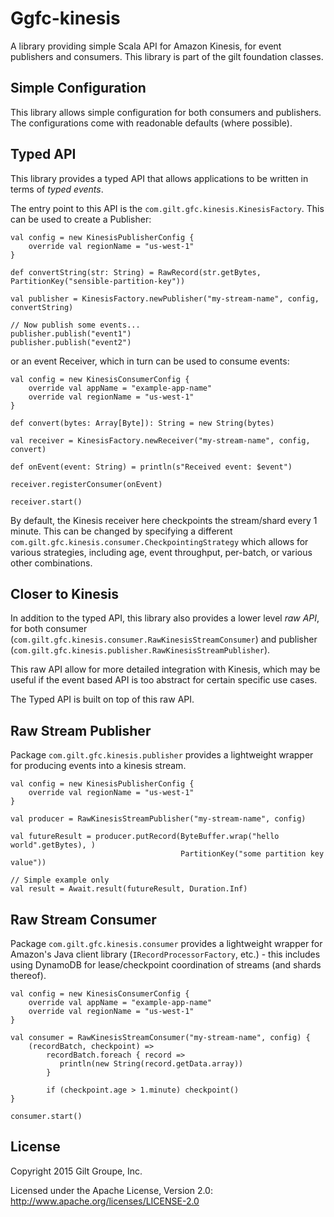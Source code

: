 Ggfc-kinesis
===========

A library providing simple Scala API for Amazon Kinesis, for event publishers and consumers. This library is part of the gilt foundation classes.

## Simple Configuration

This library allows simple configuration for both consumers and publishers. The configurations come with readonable defaults (where possible).

## Typed API

This library provides a typed API that allows applications to be written in terms of _typed events_.

The entry point to this API is the `com.gilt.gfc.kinesis.KinesisFactory`. This can be used to create a Publisher:

    val config = new KinesisPublisherConfig {
        override val regionName = "us-west-1"
    }

    def convertString(str: String) = RawRecord(str.getBytes, PartitionKey("sensible-partition-key"))

    val publisher = KinesisFactory.newPublisher("my-stream-name", config, convertString)

    // Now publish some events...
    publisher.publish("event1")
    publisher.publish("event2")

or an event Receiver, which in turn can be used to consume events:

    val config = new KinesisConsumerConfig {
        override val appName = "example-app-name"
        override val regionName = "us-west-1"
    }

    def convert(bytes: Array[Byte]): String = new String(bytes)

    val receiver = KinesisFactory.newReceiver("my-stream-name", config, convert)

    def onEvent(event: String) = println(s"Received event: $event")

    receiver.registerConsumer(onEvent)

    receiver.start()

By default, the Kinesis receiver here checkpoints the stream/shard every 1 minute. This can be changed by specifying a different `com.gilt.gfc.kinesis.consumer.CheckpointingStrategy` which allows for various strategies, including age, event throughput, per-batch, or various other combinations.

## Closer to Kinesis

In addition to the typed API, this library also provides a lower level _raw API_, for both consumer (`com.gilt.gfc.kinesis.consumer.RawKinesisStreamConsumer`) and publisher (`com.gilt.gfc.kinesis.publisher.RawKinesisStreamPublisher`).

This raw API allow for more detailed integration with Kinesis, which may be useful if the event based API is too abstract for certain specific use cases.

The Typed API is built on top of this raw API.


## Raw Stream Publisher

Package `com.gilt.gfc.kinesis.publisher` provides a lightweight wrapper for producing events into a kinesis stream.


    val config = new KinesisPublisherConfig {
        override val regionName = "us-west-1"
    }

    val producer = RawKinesisStreamPublisher("my-stream-name", config)

    val futureResult = producer.putRecord(ByteBuffer.wrap("hello world".getBytes), )
                                          PartitionKey("some partition key value"))

    // Simple example only
    val result = Await.result(futureResult, Duration.Inf)

## Raw Stream Consumer

Package `com.gilt.gfc.kinesis.consumer` provides a lightweight wrapper for Amazon's Java client library (`IRecordProcessorFactory`, etc.) - this includes using DynamoDB for lease/checkpoint coordination of streams (and shards thereof).

    val config = new KinesisConsumerConfig {
        override val appName = "example-app-name"
        override val regionName = "us-west-1"
    }

    val consumer = RawKinesisStreamConsumer("my-stream-name", config) {
        (recordBatch, checkpoint) =>
            recordBatch.foreach { record =>
               println(new String(record.getData.array))
            }

            if (checkpoint.age > 1.minute) checkpoint()
    }

    consumer.start()


## License

Copyright 2015 Gilt Groupe, Inc.

Licensed under the Apache License, Version 2.0: http://www.apache.org/licenses/LICENSE-2.0
